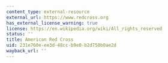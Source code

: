 ```yaml
---
content_type: external-resource
external_url: https://www.redcross.org
has_external_license_warning: true
license: https://en.wikipedia.org/wiki/All_rights_reserved
status: ''
title: American Red Cross
uid: 231e760e-ee3d-48cc-b9e0-b2d750b0ae2d
wayback_url: ''
---
```

